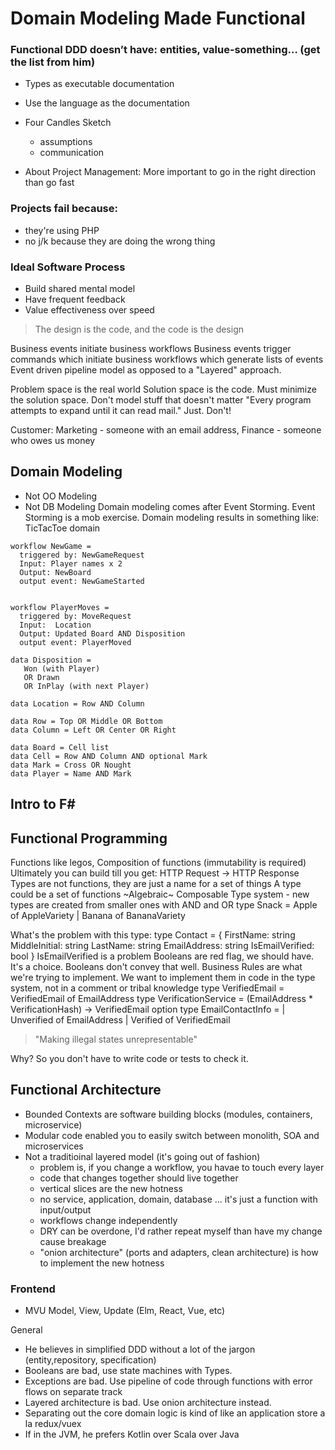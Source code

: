 # Domain Modeling Made Functional

### Functional DDD doesn’t have: entities, value-something… (get the list from him)
- Types as executable documentation
- Use the language as the documentation
- Four Candles Sketch
  - assumptions
  - communication

- About Project Management: More important to go in the right direction than go fast

### Projects fail because:
- they're using PHP
- no j/k because they are doing the wrong thing

### Ideal Software Process
- Build shared mental model
- Have frequent feedback
- Value effectiveness over speed

<blockquote>The design is the code, and the code is the design</blockquote>

Business events initiate business workflows
Business events trigger commands which initiate business workflows which generate lists of events
Event driven pipeline model as opposed to a "Layered" approach.

Problem space is the real world
Solution space is the code.
Must minimize the solution space. Don't model stuff that doesn't matter
"Every program attempts to expand until it can read mail." Just. Don't!

Customer: Marketing - someone with an email address, Finance - someone who owes us money

## Domain Modeling
- Not OO Modeling
- Not DB Modeling
Domain modeling comes after Event Storming. Event Storming is a mob exercise.
Domain modeling results in something like:
TicTacToe domain
```
workflow NewGame =
  triggered by: NewGameRequest
  Input: Player names x 2
  Output: NewBoard
  output event: NewGameStarted


workflow PlayerMoves =
  triggered by: MoveRequest
  Input:  Location
  Output: Updated Board AND Disposition
  output event: PlayerMoved

data Disposition =
   Won (with Player)
   OR Drawn
   OR InPlay (with next Player)

data Location = Row AND Column

data Row = Top OR Middle OR Bottom
data Column = Left OR Center OR Right

data Board = Cell list
data Cell = Row AND Column AND optional Mark
data Mark = Cross OR Nought
data Player = Name AND Mark
```
## Intro to F#

## Functional Programming
Functions like legos, Composition of functions (immutability is required)
Ultimately you can build till you get: HTTP Request -> HTTP Response
Types are not functions, they are just a name for a set of things
A type could be a set of functions
~Algebraic~ Composable Type system - new types are created from smaller ones with AND and OR
type Snack = Apple of AppleVariety | Banana of BananaVariety

What's the problem with this type:
type Contact = {
  FirstName: string
  MiddleInitial: string
  LastName: string
  EmailAddress: string
  IsEmailVerified: bool
}
IsEmailVerified is a problem
Booleans are red flag, we should have.
It's a choice. Booleans don't convey that well.
Business Rules are what we're trying to implement.
We want to implement them in code in the type system, not in a comment or tribal knowledge
type VerifiedEmail = VerifiedEmail of EmailAddress
type VerificationService =
  (EmailAddress * VerificationHash) -> VerifiedEmail option
type EmailContactInfo =
  | Unverified of EmailAddress
  | Verified of VerifiedEmail

<blockquote>"Making illegal states unrepresentable"</blockquote>
Why? So you don't have to write code or tests to check it.

## Functional Architecture
- Bounded Contexts are software building blocks (modules, containers, microservice)
- Modular code enabled you to easily switch between monolith, SOA and microservices
- Not a traditioinal layered model (it's going out of fashion)
  - problem is, if you change a workflow, you havae to touch every layer
  - code that changes together should live together
  - vertical slices are the new hotness
  - no service, application, domain, database ... it's just a function with input/output
  - workflows change independently
  - DRY can be overdone, I'd rather repeat myself than have my change cause breakage
  - "onion architecture" (ports and adapters, clean architecture) is how to implement the new hotness
### Frontend
- MVU Model, View, Update (Elm, React, Vue, etc)

General
- He believes in simplified DDD without a lot of the jargon (entity,repository, specification)
- Booleans are bad, use state machines with Types.
- Exceptions are bad. Use pipeline of code through functions with error flows on separate track
- Layered architecture is bad. Use onion architecture instead.
- Separating out the core domain logic is kind of like an application store a la redux/vuex
- If in the JVM, he prefers Kotlin over Scala over Java
